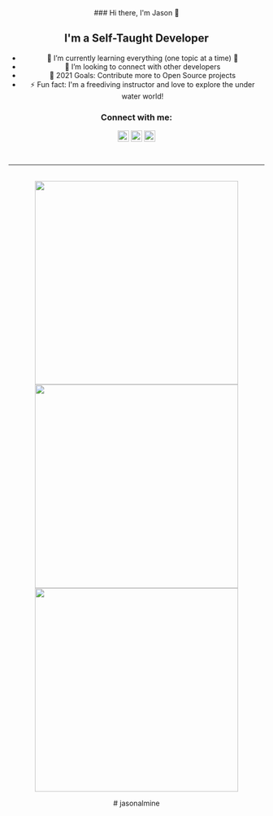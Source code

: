 <div align=center>
### Hi there, I'm Jason 👋


## I'm a Self-Taught Developer

- 🌱 I’m currently learning everything (one topic at a time) 🤣 
- 👯 I’m looking to connect with other developers
- 🥅 2021 Goals: Contribute more to Open Source projects
- ⚡ Fun fact: I'm a freediving instructor and love to explore the under water world!

### Connect with me:

[<img align="center" alt="jasonalmine | Twitter" width="22px" src="https://cdn.jsdelivr.net/npm/simple-icons@v3/icons/twitter.svg" />][twitter]
[<img align="center" alt="jasonalmine | LinkedIn" width="22px" src="https://cdn.jsdelivr.net/npm/simple-icons@v3/icons/linkedin.svg" />][linkedin]
[<img align="center" alt="jasonalmine | Instagram" width="22px" src="https://cdn.jsdelivr.net/npm/simple-icons@v3/icons/instagram.svg" />][instagram]

<br />

---
<br />
</div>

<div align="center">
   <img width="400" src="https://github-readme-stats.vercel.app/api?username=jasonalmine&theme=tokyonight&show_icons=true&hide_border=true&count_private=true" />
   <img width="400" src="http://github-readme-streak-stats.herokuapp.com?user=jasonalmine&theme=tokyonight&hide_border=true" />
</div>
<div align="center">
  <img width="400" src="https://github-readme-stats.vercel.app/api/top-langs/?username=jasonalmine&theme=tokyonight&layout=compact&hide_border=true"
</div>


[twitter]: https://twitter.com/jasonalmine
[instagram]: https://instagram.com/jasonalmine
[linkedin]: https://linkedin.com/in/jasonalmine
#   j a s o n a l m i n e  
 